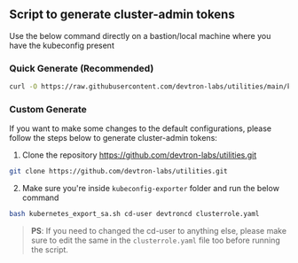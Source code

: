 ## Script to generate cluster-admin tokens

Use the below command directly on a bastion/local machine where you have the kubeconfig present
### Quick Generate (Recommended)
```bash
curl -O https://raw.githubusercontent.com/devtron-labs/utilities/main/kubeconfig-exporter/kubernetes_export_sa.sh && bash kubernetes_export_sa.sh cd-user devtroncd https://raw.githubusercontent.com/devtron-labs/utilities/main/kubeconfig-exporter/clusterrole.yaml
```

### Custom Generate
If you want to make some changes to the default configurations, please follow the steps below to generate cluster-admin tokens:
1. Clone the repository https://github.com/devtron-labs/utilities.git
```bash
git clone https://github.com/devtron-labs/utilities.git
```
2. Make sure you're inside `kubeconfig-exporter` folder and run the below command
```bash
bash kubernetes_export_sa.sh cd-user devtroncd clusterrole.yaml
```

> **PS**: If you need to changed the cd-user to anything else, please make sure to edit the same in the `clusterrole.yaml` file too before running the script.